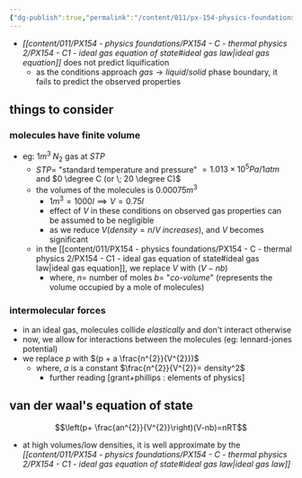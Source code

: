 ```yaml
---
{"dg-publish":true,"permalink":"/content/011/px-154-physics-foundations/px-154-c-thermal-physics-2/px-154-c3-a-real-gas-equation-of-state/","noteIcon":"1","created":"2024-11-25T10:50:32.000+00:00","updated":"2024-11-26T19:50:11.064+00:00"}
---
```


- *[[content/011/PX154 - physics foundations/PX154 - C - thermal physics 2/PX154 - C1 - ideal gas equation of state#ideal gas law\|ideal gas equation]]* does not predict liquification
	-  as the conditions approach $gas\to liquid/solid$ phase boundary, it fails to predict the observed properties
## things to consider
### molecules have finite volume
- eg: $1m^3 \; N_2$ gas at $STP$
	- $STP=$ "standard temperature and pressure" $=1.013\times 10^{5}Pa / 1atm$ and $0 \degree C (or \; 20 \degree C)$
	- the volumes of the molecules is $0.00075 m^3$
		- $1m^3=1000l\implies V=0.75l$
		- effect of $V$ in these conditions on observed gas properties can be assumed to be negligible 
		- as we reduce $V(density=n/V \;increases)$, and $V$ becomes significant
	- in the [[content/011/PX154 - physics foundations/PX154 - C - thermal physics 2/PX154 - C1 - ideal gas equation of state#ideal gas law\|ideal gas equation]], we replace $V$ with $(V-nb)$
		- where, 
			$n=$ number of moles
			$b=$ "*co-volume*" (represents the volume occupied by a mole of molecules)
### intermolecular forces
- in an ideal gas, molecules collide *elastically* and don't interact otherwise
- now, we allow for interactions between the molecules (eg: lennard-jones potential)
- we replace $p$ with $(p + a \frac{n^{2}}{V^{2}})$
	- where,
		$a$ is a constant
			$\frac{n^{2}}{V^{2}}= density^2$
		- further reading [grant+phillips : elements of physics]
## van der waal's equation of state

$$\left(p+ \frac{an^{2}}{V^{2}}\right)(V-nb)=nRT$$
- at high volumes/low densities, it is well approximate by the *[[content/011/PX154 - physics foundations/PX154 - C - thermal physics 2/PX154 - C1 - ideal gas equation of state#ideal gas law\|ideal gas law]]*
 